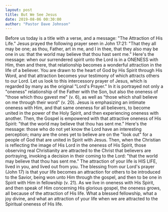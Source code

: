 ```yaml
---
layout: post
title: But We See Jesus
date: 2019-08-06 00:30:00
author: "Pastor Dave Johnson"
---
```


Before us today is a title with a verse, and a message: "The Attraction of His Life." Jesus prayed the following prayer seen in John 17:21: "That they all may be one; as thou, Father, art in me, and I in thee, that they also may be one in us: that the world may believe that thou hast sent me." Here's the message: when our surrendered spirit unto the Lord is in a ONENESS with Him, then and there, that relationship becomes a wonderful attraction in the life of a believer. You are drawn to the heart of God by His Spirit through His Word, and that attraction becomes your testimony of which attracts others to our Lord. Let us look to this intercessory prayer of Jesus, which is regarded by many as the original "Lord's Prayer." In it is portrayed not only a "oneness" relationship of the Father with the Son, but also the oneness of "those which thou gavest me" (v. 6), as well as "those which shall believe on me through their word" (v. 20). Jesus is emphasizing an intimate oneness with Him, and that same oneness for all believers, to become united in the power of the Holy Spirit, and then experiencing oneness with another. Then, the Gospel is empowered with that attractive oneness of His Spirit: "that the world may believe that thou has sent me." Here's the message: those who do not yet know the Lord have an interesting perception; many are the ones yet to believe are on the "look out" for a people of God that are united in Spirit with Jesus. Then, when the Christian is reflecting the image of His Lord in the oneness of His Spirit, those observing real Christianity are attracted to the Christ that believers are portraying, invoking a decision in their coming to the Lord: "that the world may believe that thou has sent me." The attraction of your life is HIS LIFE, lived in you, and lived out from you. The blessing from our Lord's prayer (John 17) is that your life becomes an attraction for others to be introduced to the Savior, being won unto Him through the gospel, and then to be one in Spirit with Him in fellowship (v. 21). As we live in oneness with His Spirit, and then speak of Him concerning His glorious gospel, the oneness grows, all because of the attraction of His life. What a blessed fellowship, what a joy divine, and what an attraction of your life when we are attracted to the Spiritual oneness of His life.
